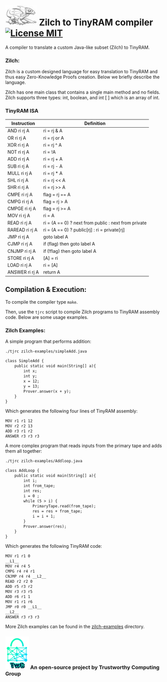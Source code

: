 # ![alt text][logo] Zilch to TinyRAM compiler [![License MIT][badge-license]](LICENSE)

A compiler to translate a custom Java-like subset (Zilch) to TinyRAM.

### Zilch:
Zilch is a custom designed language for easy translation to TinyRAM and thus easy Zero-Knowledge Proofs creation.
Below we briefly describe the language.

Zilch has one main class that contains a single main method and no fields.
Zilch supports three types: int, boolean, and int [ ] which is an array of int.


### TinyRAM ISA

| Instruction    | Definition                                           |
|----------------|------------------------------------------------------|
| AND ri rj A    | ri = rj & A                                          |
| OR ri rj A     | ri = rj or A                                         |
| XOR ri rj A    | ri = rj ^ A                                          |
| NOT ri rj A    | ri = !A                                              |
| ADD ri rj A    | ri = rj + A                                          |
| SUB ri rj A    | ri = rj - A                                          |
| MULL ri rj A   | ri = rj * A                                          |
| SHL ri rj A    | ri = rj << A                                         |
| SHR ri rj A    | ri = rj >> A                                         |
| CMPE ri rj A   | flag = rj == A                                       |
| CMPG ri rj A   | flag = rj > A                                        |
| CMPGE ri rj A  | flag = rj >= A                                       |
| MOV ri rj A    | ri = A                                               |
| READ ri rj A   | ri = (A == 0) ? next from public : next from private |
| RAREAD ri rj A | ri = (A == 0) ? public[rj] : ri = private[rj]        |
| JMP ri rj A    | goto label A                                         |
| CJMP ri rj A   | if (flag) then goto label A                          |
| CNJMP ri rj A  | if (!flag) then goto label A                         |
| STORE ri rj A  | [A] = ri                                             |
| LOAD ri rj A   | ri = [A]                                             |
| ANSWER ri rj A | return A                                             |


## Compilation & Execution:
To compile the compiler type `make`.

Then, use the `tjrc` script to compile Zilch programs to TinyRAM assembly code.
Below are some usage examples.


### Zilch Examples:

A simple program that performs addition:
```
./tjrc zilch-examples/simpleAdd.java
```
```
class SimpleAdd {
	public static void main(String[] a){
		int x;
		int y;
		x = 12;
		y = 13;
		Prover.answer(x + y);
	}
}
```

Which generates the following four lines of TinyRAM assembly:
```
MOV r1 r1 12
MOV r2 r2 13
ADD r3 r1 r2
ANSWER r3 r3 r3
```

A more complex program that reads inputs from the primary tape and adds them all together:
```
./tjrc zilch-examples/Addloop.java
```
```
class AddLoop {
	public static void main(String[] a){
		int i;
		int from_tape;
		int res;
		i = 0 ;
		while (5 > i) {
			PrimaryTape.read(from_tape);
			res = res + from_tape;
			i = i + 1;
		}
		Prover.answer(res);
	}
}
```

Which generates the following TinyRAM code:
```
MOV r1 r1 0
__L1__
MOV r4 r4 5
CMPG r4 r4 r1
CNJMP r4 r4 __L2__
READ r2 r2 0
ADD r5 r3 r2
MOV r3 r3 r5
ADD r6 r1 1
MOV r1 r1 r6
JMP r0 r0 __L1__
__L2__
ANSWER r3 r3 r3
```

More Zilch examples can be found in the [zilch-examples](./zilch-examples) directory.


### ![alt text][twc-logo] An open-source project by Trustworthy Computing Group


[logo]: ./logos/logo.jpg

[twc-logo]: ./logos/twc.png

[badge-license]: https://img.shields.io/badge/license-MIT-green.svg?style=flat-square
